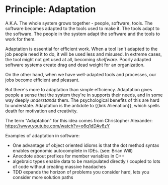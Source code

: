 # Principle: Adaptation

A.K.A. The whole system grows together - people, software, tools. The software becomes adapted to the tools used to make it. The tools adapt to the software. The people in the system adapt the software and the tools to work for them.

Adaptation is essential for efficient work. When a tool isn't adapted to the job people need it to do, it will be used less and misused. In extreme cases, the tool might not get used at all, becoming _shelfware_. Poorly adapted software systems create drag and dead weight for an organization.

On the other hand, when we have well-adapted tools and processes, our jobs become efficient and pleasant.

But there's more to adaptation than simple efficiency. Adaptation gives people a sense that the system they're in supports their needs, and in some way deeply _understands_ them. The psychological benefits of this are hard to understate. Adaptation is the antidote to {{link Alienation}}, which spells death for motivation and creativity.

The term "Adaptation" for this idea comes from Christopher Alexander: https://www.youtube.com/watch?v=o6q1dDAv6zY

Examples of adaptation in software:

- One advantage of object oriented idioms is that the dot method syntax enables ergonomic autocomplete in IDEs. (see: Brian Will)
- Anecdote about prefixes for member variables in C++
- algebraic types enable data to be manipulated directly / coupled to lots of code without creating massive headaches
- TDD expands the horizon of problems you consider hard, lets you consider more solution paths
